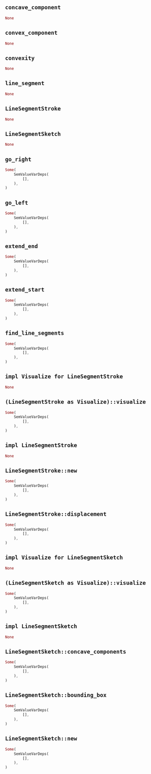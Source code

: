 ## `concave_component`

```rust
None
```

## `convex_component`

```rust
None
```

## `convexity`

```rust
None
```

## `line_segment`

```rust
None
```

## `LineSegmentStroke`

```rust
None
```

## `LineSegmentSketch`

```rust
None
```

## `go_right`

```rust
Some(
    SemValueVarDeps(
        [],
    ),
)
```

## `go_left`

```rust
Some(
    SemValueVarDeps(
        [],
    ),
)
```

## `extend_end`

```rust
Some(
    SemValueVarDeps(
        [],
    ),
)
```

## `extend_start`

```rust
Some(
    SemValueVarDeps(
        [],
    ),
)
```

## `find_line_segments`

```rust
Some(
    SemValueVarDeps(
        [],
    ),
)
```

## `impl Visualize for LineSegmentStroke`

```rust
None
```

## `(LineSegmentStroke as Visualize)::visualize`

```rust
Some(
    SemValueVarDeps(
        [],
    ),
)
```

## `impl LineSegmentStroke`

```rust
None
```

## `LineSegmentStroke::new`

```rust
Some(
    SemValueVarDeps(
        [],
    ),
)
```

## `LineSegmentStroke::displacement`

```rust
Some(
    SemValueVarDeps(
        [],
    ),
)
```

## `impl Visualize for LineSegmentSketch`

```rust
None
```

## `(LineSegmentSketch as Visualize)::visualize`

```rust
Some(
    SemValueVarDeps(
        [],
    ),
)
```

## `impl LineSegmentSketch`

```rust
None
```

## `LineSegmentSketch::concave_components`

```rust
Some(
    SemValueVarDeps(
        [],
    ),
)
```

## `LineSegmentSketch::bounding_box`

```rust
Some(
    SemValueVarDeps(
        [],
    ),
)
```

## `LineSegmentSketch::new`

```rust
Some(
    SemValueVarDeps(
        [],
    ),
)
```
